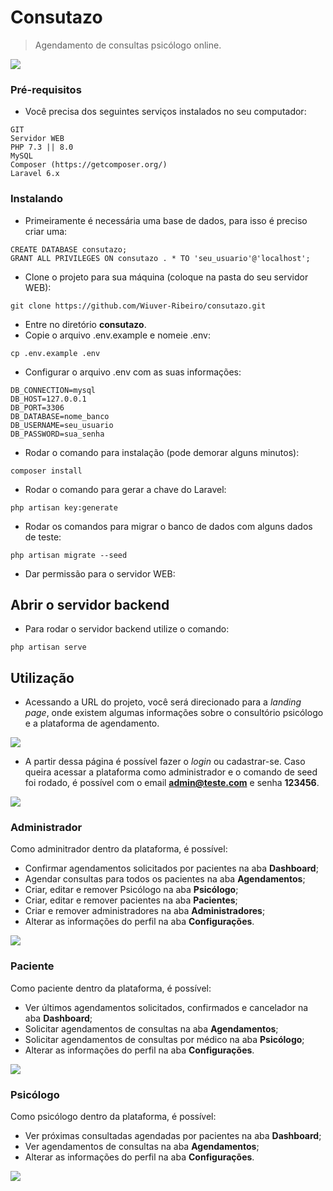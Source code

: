 # Consutazo
> Agendamento de consultas psicólogo online.

![](https://i.imgur.com/KbHcORs.png)


### Pré-requisitos

- Você precisa dos seguintes serviços instalados no seu computador:

```
GIT
Servidor WEB
PHP 7.3 || 8.0
MySQL
Composer (https://getcomposer.org/)
Laravel 6.x
```

### Instalando

- Primeiramente é necessária uma base de dados, para isso é preciso criar uma:

```
CREATE DATABASE consutazo;
GRANT ALL PRIVILEGES ON consutazo . * TO 'seu_usuario'@'localhost';
```

- Clone o projeto para sua máquina (coloque na pasta do seu servidor WEB):

```
git clone https://github.com/Wiuver-Ribeiro/consutazo.git
```

- Entre no diretório **consutazo**.
- Copie o arquivo .env.example e nomeie .env:

```
cp .env.example .env
```

- Configurar o arquivo .env com as suas informações:

```
DB_CONNECTION=mysql
DB_HOST=127.0.0.1
DB_PORT=3306
DB_DATABASE=nome_banco
DB_USERNAME=seu_usuario
DB_PASSWORD=sua_senha
```

- Rodar o comando para instalação (pode demorar alguns minutos):

```
composer install
```

- Rodar o comando para gerar a chave do Laravel:

```
php artisan key:generate
```

- Rodar os comandos para migrar o banco de dados com alguns dados de teste:

```
php artisan migrate --seed
```

- Dar permissão para o servidor WEB:


## Abrir o servidor backend

- Para rodar o servidor backend utilize o comando:

```
php artisan serve
```

## Utilização

- Acessando a URL do projeto, você será direcionado para a *landing page*, onde existem algumas informações sobre o consultório psicólogo e a plataforma de agendamento.

![](https://i.postimg.cc/SQ5xGpbq/01.png)

- A partir dessa página é possível fazer o *login* ou cadastrar-se. Caso queira acessar a plataforma como administrador e o comando de seed foi rodado, é possível com o email **admin@teste.com** e senha **123456**.

![](https://i.imgur.com/ltjjyaC.png)

### Administrador

Como adminitrador dentro da plataforma, é possível:

- Confirmar agendamentos solicitados por pacientes na aba **Dashboard**;
- Agendar consultas para todos os pacientes na aba **Agendamentos**;
- Criar, editar e remover Psicólogo na aba **Psicólogo**;
- Criar, editar e remover pacientes na aba **Pacientes**;
- Criar e remover administradores na aba **Administradores**;
- Alterar as informações do perfil na aba **Configurações**.

![](https://i.postimg.cc/Mpwxs6Pk/02.png)

### Paciente

Como paciente dentro da plataforma, é possível:

- Ver últimos agendamentos solicitados, confirmados e cancelador na aba **Dashboard**;
- Solicitar agendamentos de consultas na aba **Agendamentos**;
- Solicitar agendamentos de consultas por médico na aba **Psicólogo**;
- Alterar as informações do perfil na aba **Configurações**.

![](https://i.postimg.cc/wx0gWYK3/03.png)

### Psicólogo

Como psicólogo dentro da plataforma, é possível:

- Ver próximas consultadas agendadas por pacientes na aba **Dashboard**;
- Ver agendamentos de consultas na aba **Agendamentos**;
- Alterar as informações do perfil na aba **Configurações**.

![](https://i.postimg.cc/rmf39cdk/04.png)

